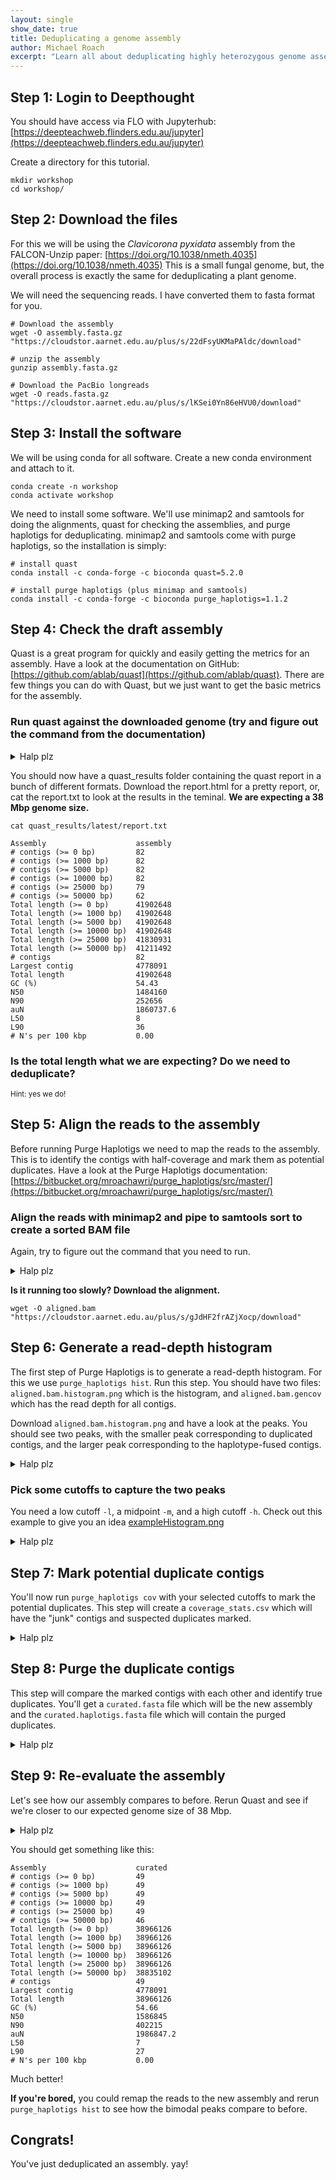 ```yaml
---
layout: single
show_date: true
title: Deduplicating a genome assembly
author: Michael Roach
excerpt: "Learn all about deduplicating highly heterozygous genome assemblies"
---
```


## Step 1: Login to Deepthought

You should have access via FLO with Jupyterhub:
[https://deepteachweb.flinders.edu.au/jupyter](https://deepteachweb.flinders.edu.au/jupyter)

Create a directory for this tutorial.

```shell
mkdir workshop
cd workshop/
```

## Step 2: Download the files

For this we will be using the _Clavicorona pyxidata_ assembly from the FALCON-Unzip paper:
[https://doi.org/10.1038/nmeth.4035](https://doi.org/10.1038/nmeth.4035)
This is a small fungal genome, but, the overall process is exactly the same for deduplicating a plant genome.

We will need the sequencing reads.
I have converted them to fasta format for you.

```shell
# Download the assembly
wget -O assembly.fasta.gz "https://cloudstor.aarnet.edu.au/plus/s/22dFsyUKMaPAldc/download"

# unzip the assembly
gunzip assembly.fasta.gz

# Download the PacBio longreads
wget -O reads.fasta.gz "https://cloudstor.aarnet.edu.au/plus/s/lKSei0Yn86eHVU0/download"
```

## Step 3: Install the software

We will be using conda for all software.
Create a new conda environment and attach to it.

```shell
conda create -n workshop
conda activate workshop
```

We need to install some software. 
We'll use minimap2 and samtools for doing the alignments, 
quast for checking the assemblies, and purge haplotigs for deduplicating.
minimap2 and samtools come with purge haplotigs, so the installation is simply:

```shell
# install quast
conda install -c conda-forge -c bioconda quast=5.2.0

# install purge haplotigs (plus minimap and samtools)
conda install -c conda-forge -c bioconda purge_haplotigs=1.1.2
```

## Step 4: Check the draft assembly

Quast is a great program for quickly and easily getting the metrics for an assembly.
Have a look at the documentation on GitHub: [https://github.com/ablab/quast](https://github.com/ablab/quast). 
There are few things you can do with Quast, but we just want to get the basic metrics for the assembly.

### Run quast against the downloaded genome (try and figure out the command from the documentation)

<details>
    <summary>Halp plz</summary>
    
    quast assembly.fasta

</details>

You should now have a quast_results folder containing the quast report in a bunch of different formats. 
Download the report.html for a pretty report, or, cat the report.txt to look at the results in the teminal.
__We are expecting a 38 Mbp genome size.__

```shell
cat quast_results/latest/report.txt
```

```text
Assembly                    assembly
# contigs (>= 0 bp)         82
# contigs (>= 1000 bp)      82
# contigs (>= 5000 bp)      82
# contigs (>= 10000 bp)     82
# contigs (>= 25000 bp)     79
# contigs (>= 50000 bp)     62
Total length (>= 0 bp)      41902648
Total length (>= 1000 bp)   41902648
Total length (>= 5000 bp)   41902648
Total length (>= 10000 bp)  41902648
Total length (>= 25000 bp)  41830931
Total length (>= 50000 bp)  41211492
# contigs                   82
Largest contig              4778091
Total length                41902648
GC (%)                      54.43
N50                         1484160
N90                         252656
auN                         1860737.6
L50                         8
L90                         36
# N's per 100 kbp           0.00

```

### Is the total length what we are expecting? Do we need to deduplicate? 

<small>Hint: yes we do!</small>

## Step 5: Align the reads to the assembly

Before running Purge Haplotigs we need to map the reads to the assembly.
This is to identify the contigs with half-coverage and mark them as potential duplicates.
Have a look at the Purge Haplotigs documentation:
[https://bitbucket.org/mroachawri/purge_haplotigs/src/master/](https://bitbucket.org/mroachawri/purge_haplotigs/src/master/)

### Align the reads with minimap2 and pipe to samtools sort to create a sorted BAM file

Again, try to figure out the command that you need to run.

<details>
    <summary>Halp plz</summary>

```text
# Use the -a flag to output SAM format
# Use -x map-pb to use pacbio mapping settings
# Pipe it with | to samtools sort

minimap2 -ax map-pb assembly.fasta reads.fasta.gz | samtools sort > alignment.bam
```

</details>

__Is it running too slowly?
Download the alignment.__

```shell
wget -O aligned.bam "https://cloudstor.aarnet.edu.au/plus/s/gJdHF2frAZjXocp/download"
```

## Step 6: Generate a read-depth histogram

The first step of Purge Haplotigs is to generate a read-depth histogram.
For this we use `purge_haplotigs hist`.
Run this step. You should have two files: `aligned.bam.histogram.png` which is the histogram,
and `aligned.bam.gencov` which has the read depth for all contigs.

Download `aligned.bam.histogram.png` and have a look at the peaks. 
You should see two peaks, with the smaller peak corresponding to duplicated contigs,
and the larger peak corresponding to the haplotype-fused contigs.

<details>
    <summary>Halp plz</summary>

```shell
purge_haplotigs hist -b alignment.bam -g assembly.fasta
```

</details>

### Pick some cutoffs to capture the two peaks

You need a low cutoff `-l`, a midpoint `-m`, and a high cutoff `-h`.
Check out this example to give you an idea [exampleHistogram.png](/assets/images/purgeHaplotigs/exampleHistogram.png)

<details>
    <summary>Halp plz</summary>
    I'm going with low=10, mid=40, high=110

</details>

## Step 7: Mark potential duplicate contigs

You'll now run `purge_haplotigs cov` with your selected cutoffs to mark the potential duplicates.
This step will create a `coverage_stats.csv` which will have the "junk" contigs and suspected duplicates marked.

<details>
    <summary>Halp plz</summary>

```shell
purge_haplotigs cov -i aligned.bam.gencov -l 15 -m 40 -h 110
```

</details>

## Step 8: Purge the duplicate contigs

This step will compare the marked contigs with each other and identify true duplicates.
You'll get a `curated.fasta` file which will be the new assembly and the `curated.haplotigs.fasta` file 
which will contain the purged duplicates.

<details>
    <summary>Halp plz</summary>

```shell
purge_haplotigs purge -g assembly.fasta -c coverage_stats.csv
```

</details>

## Step 9: Re-evaluate the assembly

Let's see how our assembly compares to before. 
Rerun Quast and see if we're closer to our expected genome size of 38 Mbp.

<details>
    <summary>Halp plz</summary>

```shell
quast curated.fasta
```

</details>

You should get something like this:

```text
Assembly                    curated
# contigs (>= 0 bp)         49
# contigs (>= 1000 bp)      49
# contigs (>= 5000 bp)      49
# contigs (>= 10000 bp)     49
# contigs (>= 25000 bp)     49
# contigs (>= 50000 bp)     46
Total length (>= 0 bp)      38966126
Total length (>= 1000 bp)   38966126
Total length (>= 5000 bp)   38966126
Total length (>= 10000 bp)  38966126
Total length (>= 25000 bp)  38966126
Total length (>= 50000 bp)  38835102
# contigs                   49
Largest contig              4778091
Total length                38966126
GC (%)                      54.66
N50                         1586845
N90                         402215
auN                         1986847.2
L50                         7
L90                         27
# N's per 100 kbp           0.00
```

Much better!

__If you're bored,__ you could remap the reads to the new assembly and rerun `purge_haplotigs hist` 
to see how the bimodal peaks compare to before.

## Congrats!

You've just deduplicated an assembly. yay!
